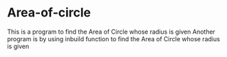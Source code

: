 # Area-of-circle
This is a program to find the Area of Circle whose radius is given
Another program is by using inbuild function to find the Area of Circle whose radius is given
